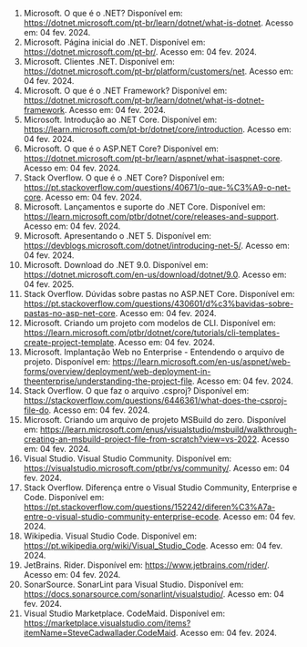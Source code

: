 1. Microsoft. O que é o .NET? Disponível em: <https://dotnet.microsoft.com/pt-br/learn/dotnet/what-is-dotnet>. Acesso em: 04 fev. 2024.
2. Microsoft. Página inicial do .NET. Disponível em: <https://dotnet.microsoft.com/pt-br/>. Acesso em: 04 fev. 2024.
3. Microsoft. Clientes .NET. Disponível em: <https://dotnet.microsoft.com/pt-br/platform/customers/net>. Acesso em: 04 fev. 2024.
4. Microsoft. O que é o .NET Framework? Disponível em: <https://dotnet.microsoft.com/pt-br/learn/dotnet/what-is-dotnet-framework>. Acesso em: 04 fev. 2024.
5. Microsoft. Introdução ao .NET Core. Disponível em: <https://learn.microsoft.com/pt-br/dotnet/core/introduction>. Acesso em: 04 fev. 2024.
6. Microsoft. O que é o ASP.NET Core? Disponível em: <https://dotnet.microsoft.com/pt-br/learn/aspnet/what-isaspnet-core>. Acesso em: 04 fev. 2024.
7. Stack Overflow. O que é o .NET Core? Disponível em: <https://pt.stackoverflow.com/questions/40671/o-que-%C3%A9-o-net-core>. Acesso em: 04 fev. 2024.
8. Microsoft. Lançamentos e suporte do .NET Core. Disponível em: <https://learn.microsoft.com/ptbr/dotnet/core/releases-and-support>. Acesso em: 04 fev. 2024.
9. Microsoft. Apresentando o .NET 5. Disponível em: <https://devblogs.microsoft.com/dotnet/introducing-net-5/>. Acesso em: 04 fev. 2024.
10. Microsoft. Download do .NET 9.0. Disponível em: <https://dotnet.microsoft.com/en-us/download/dotnet/9.0>. Acesso em: 04 fev. 2025.
11. Stack Overflow. Dúvidas sobre pastas no ASP.NET Core. Disponível em: <https://pt.stackoverflow.com/questions/430601/d%c3%bavidas-sobre-pastas-no-asp-net-core>. Acesso em: 04 fev. 2024.
12. Microsoft. Criando um projeto com modelos de CLI. Disponível em: <https://learn.microsoft.com/ptbr/dotnet/core/tutorials/cli-templates-create-project-template>. Acesso em: 04 fev. 2024.
13. Microsoft. Implantação Web no Enterprise - Entendendo o arquivo de projeto. Disponível em: <https://learn.microsoft.com/en-us/aspnet/web-forms/overview/deployment/web-deployment-in-theenterprise/understanding-the-project-file>. Acesso em: 04 fev. 2024.
14. Stack Overflow. O que faz o arquivo .csproj? Disponível em: <https://stackoverflow.com/questions/6446361/what-does-the-csproj-file-do>. Acesso em: 04 fev. 2024.
15. Microsoft. Criando um arquivo de projeto MSBuild do zero. Disponível em: <https://learn.microsoft.com/enus/visualstudio/msbuild/walkthrough-creating-an-msbuild-project-file-from-scratch?view=vs-2022>. Acesso em: 04 fev. 2024.
16. Visual Studio. Visual Studio Community. Disponível em: <https://visualstudio.microsoft.com/ptbr/vs/community/>. Acesso em: 04 fev. 2024.
17. Stack Overflow. Diferença entre o Visual Studio Community, Enterprise e Code. Disponível em: <https://pt.stackoverflow.com/questions/152242/diferen%C3%A7a-entre-o-visual-studio-community-enterprise-ecode>. Acesso em: 04 fev. 2024.
18. Wikipedia. Visual Studio Code. Disponível em: <https://pt.wikipedia.org/wiki/Visual_Studio_Code>. Acesso em: 04 fev. 2024.
19. JetBrains. Rider. Disponível em: <https://www.jetbrains.com/rider/>. Acesso em: 04 fev. 2024.
20. SonarSource. SonarLint para Visual Studio. Disponível em: <https://docs.sonarsource.com/sonarlint/visualstudio/>. Acesso em: 04 fev. 2024.
21. Visual Studio Marketplace. CodeMaid. Disponível em: <https://marketplace.visualstudio.com/items?itemName=SteveCadwallader.CodeMaid>. Acesso em: 04 fev. 2024.
